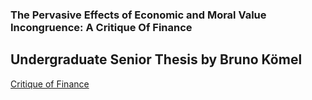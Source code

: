 ### The Pervasive Effects of Economic and Moral Value Incongruence: A Critique Of Finance

## Undergraduate Senior Thesis by Bruno Kömel

[Critique of Finance](https://github.com/brunokomel/Critique-of-Finance/blob/gh-pages/SIP%20Final%20Draft.pdf)


